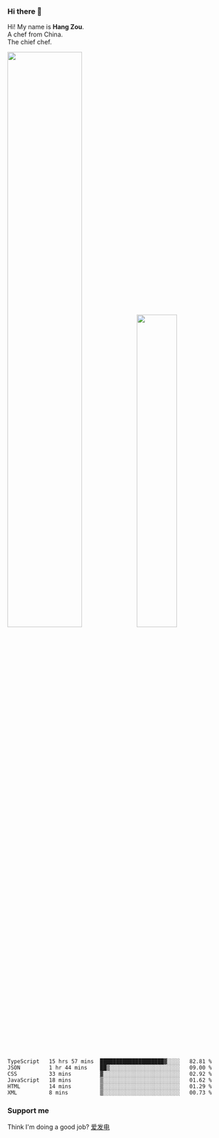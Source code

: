 ### Hi there 👋

Hi! My name is **Hang Zou**.  
A chef from China.  
The chief chef.

<img align="" width="57.5%" src="https://github-readme-stats.vercel.app/api?username=zouhangwithsweet&hide_title=true&hide_border=true&show_icons=true&include_all_commits=true&line_height=21" /><img align="" width="42.4%" src="https://github-readme-stats.vercel.app/api/top-langs/?username=zouhangwithsweet&hide_title=true&hide_border=true&layout=compact" />

<!--START_SECTION:waka-->

```text
TypeScript   15 hrs 57 mins  ████████████████████▓░░░░   82.81 %
JSON         1 hr 44 mins    ██▒░░░░░░░░░░░░░░░░░░░░░░   09.00 %
CSS          33 mins         ▓░░░░░░░░░░░░░░░░░░░░░░░░   02.92 %
JavaScript   18 mins         ▒░░░░░░░░░░░░░░░░░░░░░░░░   01.62 %
HTML         14 mins         ▒░░░░░░░░░░░░░░░░░░░░░░░░   01.29 %
XML          8 mins          ▒░░░░░░░░░░░░░░░░░░░░░░░░   00.73 %
```

<!--END_SECTION:waka-->

### Support me

Think I'm doing a good job? [爱发电](https://afdian.net/@zouhangsweet)
